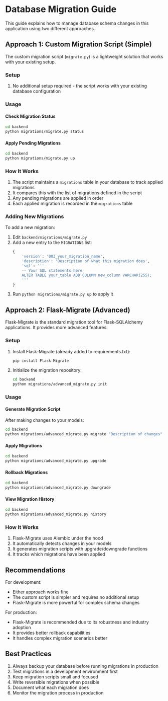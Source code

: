 # Database Migration Guide

This guide explains how to manage database schema changes in this application using two different approaches.

## Approach 1: Custom Migration Script (Simple)

The custom migration script (`migrate.py`) is a lightweight solution that works with your existing setup.

### Setup

1. No additional setup required - the script works with your existing database configuration

### Usage

#### Check Migration Status
```bash
cd backend
python migrations/migrate.py status
```

#### Apply Pending Migrations
```bash
cd backend
python migrations/migrate.py up
```

### How It Works

1. The script maintains a `migrations` table in your database to track applied migrations
2. It compares this with the list of migrations defined in the script
3. Any pending migrations are applied in order
4. Each applied migration is recorded in the `migrations` table

### Adding New Migrations

To add a new migration:

1. Edit `backend/migrations/migrate.py`
2. Add a new entry to the `MIGRATIONS` list:
   ```python
   {
       'version': '003_your_migration_name',
       'description': 'Description of what this migration does',
       'sql': '''
       -- Your SQL statements here
       ALTER TABLE your_table ADD COLUMN new_column VARCHAR(255);
       '''
   }
   ```
3. Run `python migrations/migrate.py up` to apply it

## Approach 2: Flask-Migrate (Advanced)

Flask-Migrate is the standard migration tool for Flask-SQLAlchemy applications. It provides more advanced features.

### Setup

1. Install Flask-Migrate (already added to requirements.txt):
   ```bash
   pip install Flask-Migrate
   ```

2. Initialize the migration repository:
   ```bash
   cd backend
   python migrations/advanced_migrate.py init
   ```

### Usage

#### Generate Migration Script
After making changes to your models:
```bash
cd backend
python migrations/advanced_migrate.py migrate "Description of changes"
```

#### Apply Migrations
```bash
cd backend
python migrations/advanced_migrate.py upgrade
```

#### Rollback Migrations
```bash
cd backend
python migrations/advanced_migrate.py downgrade
```

#### View Migration History
```bash
cd backend
python migrations/advanced_migrate.py history
```

### How It Works

1. Flask-Migrate uses Alembic under the hood
2. It automatically detects changes in your models
3. It generates migration scripts with upgrade/downgrade functions
4. It tracks which migrations have been applied

## Recommendations

For development:
- Either approach works fine
- The custom script is simpler and requires no additional setup
- Flask-Migrate is more powerful for complex schema changes

For production:
- Flask-Migrate is recommended due to its robustness and industry adoption
- It provides better rollback capabilities
- It handles complex migration scenarios better

## Best Practices

1. Always backup your database before running migrations in production
2. Test migrations in a development environment first
3. Keep migration scripts small and focused
4. Write reversible migrations when possible
5. Document what each migration does
6. Monitor the migration process in production